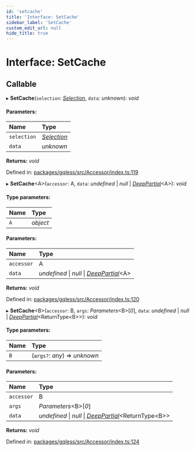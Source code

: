 ```yaml
---
id: 'setcache'
title: 'Interface: SetCache'
sidebar_label: 'SetCache'
custom_edit_url: null
hide_title: true
---
```


# Interface: SetCache

## Callable

▸ **SetCache**(`selection`: [_Selection_](../classes/selection.md), `data`: _unknown_): _void_

#### Parameters:

| Name        | Type                                   |
| :---------- | :------------------------------------- |
| `selection` | [_Selection_](../classes/selection.md) |
| `data`      | _unknown_                              |

**Returns:** _void_

Defined in: [packages/gqless/src/Accessor/index.ts:119](https://github.com/gqless/gqless/blob/master/packages/gqless/src/Accessor/index.ts#L119)

▸ **SetCache**<A\>(`accessor`: A, `data`: _undefined_ \| _null_ \| [_DeepPartial_](../modules.md#deeppartial)<A\>): _void_

#### Type parameters:

| Name | Type     |
| :--- | :------- |
| `A`  | _object_ |

#### Parameters:

| Name       | Type                                                                    |
| :--------- | :---------------------------------------------------------------------- |
| `accessor` | A                                                                       |
| `data`     | _undefined_ \| _null_ \| [_DeepPartial_](../modules.md#deeppartial)<A\> |

**Returns:** _void_

Defined in: [packages/gqless/src/Accessor/index.ts:120](https://github.com/gqless/gqless/blob/master/packages/gqless/src/Accessor/index.ts#L120)

▸ **SetCache**<B\>(`accessor`: B, `args`: _Parameters_<B\>[*0*], `data`: _undefined_ \| _null_ \| [_DeepPartial_](../modules.md#deeppartial)<ReturnType<B\>\>): _void_

#### Type parameters:

| Name | Type                          |
| :--- | :---------------------------- |
| `B`  | (`args?`: _any_) => _unknown_ |

#### Parameters:

| Name       | Type                                                                                 |
| :--------- | :----------------------------------------------------------------------------------- |
| `accessor` | B                                                                                    |
| `args`     | _Parameters_<B\>[*0*]                                                                |
| `data`     | _undefined_ \| _null_ \| [_DeepPartial_](../modules.md#deeppartial)<ReturnType<B\>\> |

**Returns:** _void_

Defined in: [packages/gqless/src/Accessor/index.ts:124](https://github.com/gqless/gqless/blob/master/packages/gqless/src/Accessor/index.ts#L124)
